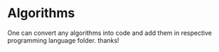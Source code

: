 # Algorithms
One can convert any algorithms into code and add them in respective programming language folder. thanks!
